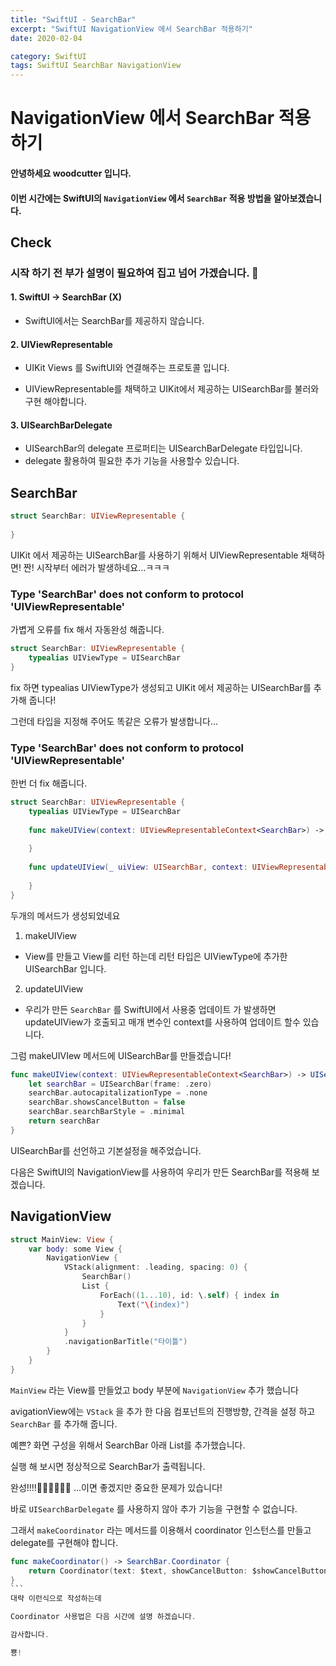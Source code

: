 ```yaml
---
title: "SwiftUI - SearchBar"
excerpt: "SwiftUI NavigationView 에서 SearchBar 적용하기"
date: 2020-02-04

category: SwiftUI
tags: SwiftUI SearchBar NavigationView
---
```


# NavigationView 에서 SearchBar 적용하기

#### 안녕하세요 woodcutter 입니다.
#### 이번 시간에는 SwiftUI의 `NavigationView` 에서 `SearchBar` 적용 방법을 알아보겠습니다.

## Check
### 시작 하기 전 부가 설명이 필요하여 집고 넘어 가겠습니다. 🥢
#### 1. SwiftUI -> SearchBar (X)
- SwiftUI에서는 SearchBar를 제공하지 않습니다.

#### 2. UIViewRepresentable
- UIKit Views 를 SwiftUI와 연결해주는 프로토콜 입니다.

- UIViewRepresentable를 채택하고 UIKit에서 제공하는 UISearchBar를 불러와 구현 해야합니다.


#### 3. UISearchBarDelegate
- UISearchBar의 delegate 프로퍼티는 UISearchBarDelegate 타입입니다.
- delegate 활용하여 필요한 추가 기능을 사용할수 있습니다.

## SearchBar
``` swift
struct SearchBar: UIViewRepresentable {
    
}
```
UIKit 에서 제공하는 UISearchBar를 사용하기 위해서 UIViewRepresentable 채택하면!
짠! 시작부터 에러가 발생하네요...ㅋㅋㅋ

### Type 'SearchBar' does not conform to protocol 'UIViewRepresentable'
가볍게 오류를 fix 해서 자동완성 해줍니다.

``` swift
struct SearchBar: UIViewRepresentable {
    typealias UIViewType = UISearchBar
}
```
fix 하면 typealias UIViewType가 생성되고 UIKit 에서 제공하는 UISearchBar를 추가해 줍니다!

그런데 타입을 지정해 주어도 똑같은 오류가 발생합니다...
### Type 'SearchBar' does not conform to protocol 'UIViewRepresentable'
한번 더 fix 해줍니다.

``` swift
struct SearchBar: UIViewRepresentable {
    typealias UIViewType = UISearchBar
    
    func makeUIView(context: UIViewRepresentableContext<SearchBar>) -> UISearchBar {
        
    }
    
    func updateUIView(_ uiView: UISearchBar, context: UIViewRepresentableContext<SearchBar>) {
        
    }
}
```
두개의 메서드가 생성되었네요 
1. makeUIView
- View를 만들고 View를 리턴 하는데 리턴 타입은 UIViewType에 추가한 UISearchBar 입니다.
2. updateUIView
- 우리가 만든 `SearchBar` 를 SwiftUI에서 사용중 업데이트 가 발생하면 updateUIView가 호출되고 매개 변수인 context를 사용하여 업데이트 할수 있습니다.

그럼 makeUIVIew 메서드에 UISearchBar를 만들겠습니다!
``` swift
func makeUIView(context: UIViewRepresentableContext<SearchBar>) -> UISearchBar {
	let searchBar = UISearchBar(frame: .zero)
	searchBar.autocapitalizationType = .none
	searchBar.showsCancelButton = false
	searchBar.searchBarStyle = .minimal
	return searchBar
}

```
UISearchBar를 선언하고 기본설정을 해주었습니다.

다음은 SwiftUI의 NavigationView를 사용하여 우리가 만든 SearchBar를 적용해 보겠습니다.

## NavigationView

``` swift
struct MainView: View {
    var body: some View {
        NavigationView {
            VStack(alignment: .leading, spacing: 0) {
                SearchBar()
                List {
                    ForEach((1...10), id: \.self) { index in
                        Text("\(index)")
                    }
                }
            }
            .navigationBarTitle("타이틀")
        }
    }
}
```
`MainView` 라는 View를 만들었고 body 부분에 `NavigationView` 추가 했습니다

avigationView에는 `VStack` 을 추가 한 다음 컴포넌트의 진행방향, 간격을 설정 하고 `SearchBar` 를 추가해 줍니다.

예쁜? 화면 구성을 위해서 SearchBar 아래 List를 추가했습니다.

실행 해 보시면 정상적으로 SearchBar가 출력됩니다.

완성!!!!👏🏻👏🏻👏🏻 ...이면 좋겠지만 중요한 문제가 있습니다!

바로 `UISearchBarDelegate` 를 사용하지 않아 추가 기능을 구현할 수 없습니다.

그래서 `makeCoordinator` 라는 메서드를 이용해서 coordinator 인스턴스를 만들고 delegate를 구현해야 합니다.

```` swift
func makeCoordinator() -> SearchBar.Coordinator {
	return Coordinator(text: $text, showCancelButton: $showCancelButton)
}
```
대략 이런식으로 작성하는데 

Coordinator 사용법은 다음 시간에 설명 하겠습니다.

감사합니다.

뿅!

